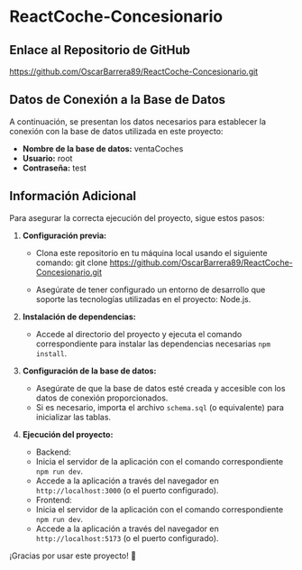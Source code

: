 # ReactCoche-Concesionario

## Enlace al Repositorio de GitHub
https://github.com/OscarBarrera89/ReactCoche-Concesionario.git

## Datos de Conexión a la Base de Datos
A continuación, se presentan los datos necesarios para establecer la conexión con la base de datos utilizada en este proyecto:

- **Nombre de la base de datos:** ventaCoches
- **Usuario:** root
- **Contraseña:** test

## Información Adicional
Para asegurar la correcta ejecución del proyecto, sigue estos pasos:

1. **Configuración previa:**
   - Clona este repositorio en tu máquina local usando el siguiente comando:
     git clone https://github.com/OscarBarrera89/ReactCoche-Concesionario.git

   - Asegúrate de tener configurado un entorno de desarrollo que soporte las tecnologías utilizadas en el proyecto: Node.js.

2. **Instalación de dependencias:**
   - Accede al directorio del proyecto y ejecuta el comando correspondiente para instalar las dependencias necesarias `npm install`.

3. **Configuración de la base de datos:**
   - Asegúrate de que la base de datos esté creada y accesible con los datos de conexión proporcionados.
   - Si es necesario, importa el archivo `schema.sql` (o equivalente) para inicializar las tablas.

4. **Ejecución del proyecto:**
   - Backend: 
   - Inicia el servidor de la aplicación con el comando correspondiente `npm run dev`.
   - Accede a la aplicación a través del navegador en `http://localhost:3000` (o el puerto configurado).
   - Frontend:
   - Inicia el servidor de la aplicación con el comando correspondiente `npm run dev`.
   - Accede a la aplicación a través del navegador en `http://localhost:5173` (o el puerto configurado).
   
¡Gracias por usar este proyecto! 🚀